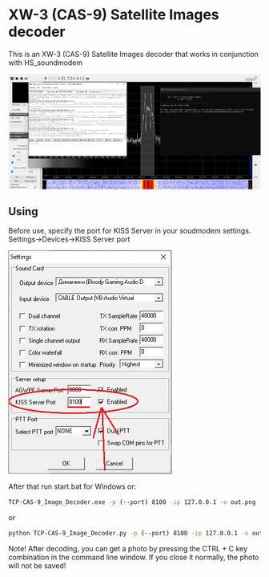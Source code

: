 # XW-3 (CAS-9) Satellite Images decoder
This is an XW-3 (CAS-9) Satellite Images decoder that works in conjunction with HS_soundmodem 

![1](https://github.com/Foxiks/xw-3-images-decoder/blob/main/img/1.png)

## Using
Before use, specify the port for KISS Server in your soudmodem settings. Settings->Devices->KISS Server port

![2](https://github.com/Foxiks/xw-3-images-decoder/blob/main/img/2.png)

After that run start.bat for Windows or:
```sh
TCP-CAS-9_Image_Decoder.exe -p (--port) 8100 -ip 127.0.0.1 -o out.png
```
or
```sh
python TCP-CAS-9_Image_Decoder.py -p (--port) 8100 -ip 127.0.0.1 -o out.png
```
Note! After decoding, you can get a photo by pressing the CTRL + C key combination in the command line window. If you close it normally, the photo will not be saved!
